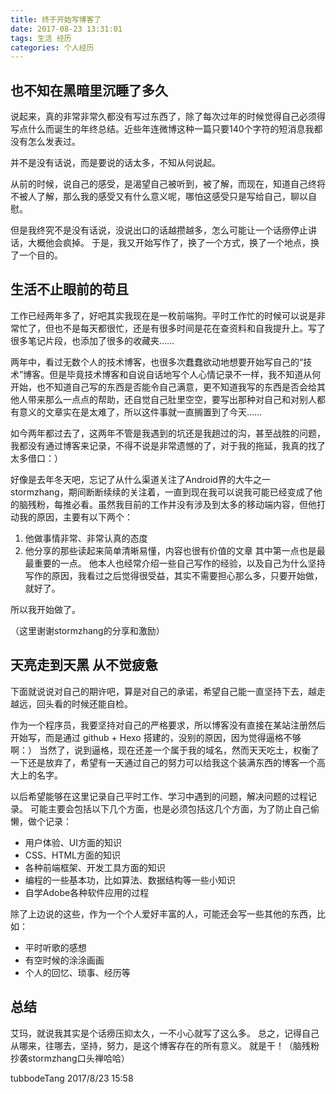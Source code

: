 ```yaml
---
title: 终于开始写博客了
date: 2017-08-23 13:31:01
tags: 生活 经历
categories: 个人经历
---
```


## 也不知在黑暗里沉睡了多久

说起来，真的非常非常久都没有写过东西了，除了每次过年的时候觉得自己必须得写点什么而诞生的年终总结。近些年连微博这种一篇只要140个字符的短消息我都没有怎么发表过。

并不是没有话说，而是要说的话太多，不知从何说起。

从前的时候，说自己的感受，是渴望自己被听到，被了解，而现在，知道自己终将不被人了解，那么我的感受又有什么意义呢，哪怕这感受只是写给自己，聊以自慰。

但是我终究不是没有话说，没说出口的话越攒越多，怎么可能让一个话痨停止讲话，大概他会疯掉。
于是，我又开始写作了，换了一个方式，换了一个地点，换了一个目的。

## 生活不止眼前的苟且

工作已经两年多了，好吧其实我现在是一枚前端狗。平时工作忙的时候可以说是非常忙了，但也不是每天都很忙，还是有很多时间是花在查资料和自我提升上。写了很多笔记片段，也添加了很多的收藏夹……

两年中，看过无数个人的技术博客，也很多次蠢蠢欲动地想要开始写自己的“技术”博客。但是毕竟技术博客和自说自话地写个人心情记录不一样，我不知道从何开始，也不知道自己写的东西是否能令自己满意，更不知道我写的东西是否会给其他人带来那么一点点的帮助，还自觉自己肚里空空，要写出那种对自己和对别人都有意义的文章实在是太难了，所以这件事就一直搁置到了今天……

如今两年都过去了，这两年不管是我遇到的坑还是我趟过的沟，甚至战胜的问题，我都没有通过博客来记录，不得不说是非常遗憾的了，对于我的拖延，我真的找了太多借口：）

好像是去年冬天吧，忘记了从什么渠道关注了Android界的大牛之一stormzhang，期间断断续续的关注着，一直到现在我可以说我可能已经变成了他的脑残粉，每推必看。虽然我目前的工作并没有涉及到太多的移动端内容，但他打动我的原因，主要有以下两个：
1. 他做事情非常、非常认真的态度
2. 他分享的那些读起来简单清晰易懂，内容也很有价值的文章
其中第一点也是最最重要的一点。
他本人也经常介绍一些自己写作的经验，以及自己为什么坚持写作的原因，我看过之后觉得很受益，其实不需要担心那么多，只要开始做，就好了。

所以我开始做了。

（这里谢谢stormzhang的分享和激励）

## 天亮走到天黑 从不觉疲惫

下面就说说对自己的期许吧，算是对自己的承诺，希望自己能一直坚持下去，越走越远，回头看的时候还能自检。

作为一个程序员，我要坚持对自己的严格要求，所以博客没有直接在某站注册然后开始写，而是通过 github + Hexo 搭建的，没别的原因，因为觉得逼格不够啊：）
当然了，说到逼格，现在还差一个属于我的域名，然而天天吃土，权衡了一下还是放弃了，希望有一天通过自己的努力可以给我这个装满东西的博客一个高大上的名字。

以后希望能够在这里记录自己平时工作、学习中遇到的问题，解决问题的过程记录。
可能主要会包括以下几个方面，也是必须包括这几个方面，为了防止自己偷懒，做个记录：
- 用户体验、UI方面的知识
- CSS、HTML方面的知识
- 各种前端框架、开发工具方面的知识
- 编程的一些基本功，比如算法、数据结构等一些小知识
- 自学Adobe各种软件应用的过程

除了上边说的这些，作为一个个人爱好丰富的人，可能还会写一些其他的东西，比如：
- 平时听歌的感想
- 有空时候的涂涂画画
- 个人的回忆、琐事、经历等

## 总结
艾玛，就说我其实是个话痨压抑太久，一不小心就写了这么多。
总之，记得自己从哪来，往哪去，坚持，努力，是这个博客存在的所有意义。
就是干！（脑残粉抄袭stormzhang口头禅哈哈）

tubbodeTang
2017/8/23 15:58
